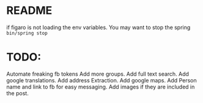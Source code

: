 # README

if figaro is not loading the env variables. You may want to stop the spring
`bin/spring stop`

#  TODO:
Automate freaking fb tokens
Add more groups.
Add full text search.
Add google translations.
Add address Extraction.
Add google maps.
Add Person name and link to fb for easy messaging.
Add images if they are included in the post.

